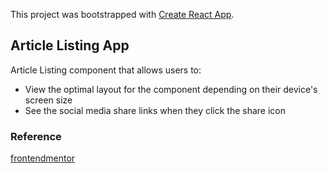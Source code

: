 This project was bootstrapped with [Create React App](https://github.com/facebook/create-react-app).

## Article Listing App

Article Listing component that allows users to:

- View the optimal layout for the component depending on their device's screen size
- See the social media share links when they click the share icon

### Reference

[frontendmentor](https://www.frontendmentor.io/challenges/article-preview-component-dYBN_pYFT)
